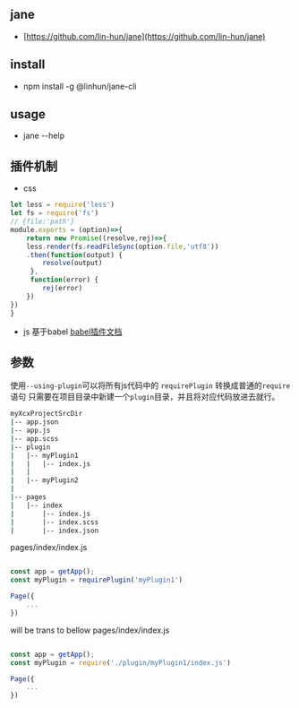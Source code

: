 ## jane
+ [https://github.com/lin-hun/jane](https://github.com/lin-hun/jane)

## install
+ npm install -g @linhun/jane-cli

## usage
+ jane --help

## 插件机制
+ css 
```javascript
let less = require('less')
let fs = require('fs')
// {file:'path'}
module.exports = (option)=>{
	return new Promise((resolve,rej)=>{
	less.render(fs.readFileSync(option.file,'utf8'))
    .then(function(output) {
    	resolve(output)
     },
     function(error) {
     	rej(error)
    })
})
}
```
+ js 基于babel
[babel插件文档](https://github.com/jamiebuilds/babel-handbook/blob/master/translations/zh-Hans/plugin-handbook.md)

## 参数
使用`--using-plugin`可以将所有js代码中的 `requirePlugin` 转换成普通的`require`语句
只需要在项目目录中新建一个`plugin`目录，并且将对应代码放进去就行。
```bash
myXcxProjectSrcDir
|-- app.json
|-- app.js
|-- app.scss
|-- plugin
|   |-- myPlugin1
|   |   |-- index.js
|   |
|   |-- myPlugin2
|
|-- pages
|   |-- index
|       |-- index.js
|       |-- index.scss
|       |-- index.json

```
pages/index/index.js
```javascript

const app = getApp();
const myPlugin = requirePlugin('myPlugin1')

Page({
    ...
})
```
will be trans to bellow
pages/index/index.js
```javascript

const app = getApp();
const myPlugin = require('./plugin/myPlugin1/index.js')

Page({
    ...
})
```